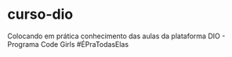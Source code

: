 # curso-dio
Colocando em prática conhecimento das aulas da plataforma DIO - Programa Code Girls #ÉPraTodasElas
